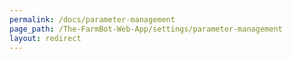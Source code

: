 ```yaml
---
permalink: /docs/parameter-management
page_path: /The-FarmBot-Web-App/settings/parameter-management
layout: redirect
---
```

